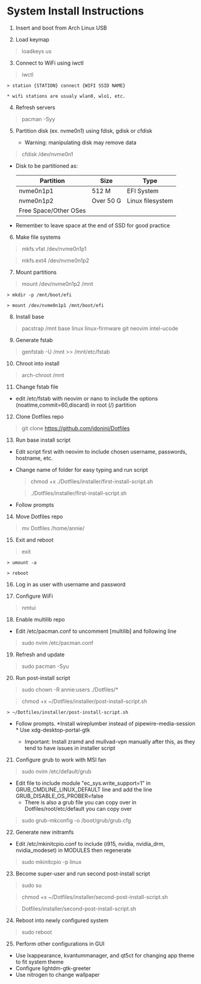 # System Install Instructions

1. Insert and boot from Arch Linux USB

2. Load keymap

 > loadkeys us

3. Connect to WiFi using iwctl

 > iwctl

    > station {STATION} connect {WIFI SSID NAME}
 
    * wifi stations are usualy wlan0, wlo1, etc.

4. Refresh servers

 > pacman -Syy

5. Partition disk (ex. nvme0n1) using fdisk, gdisk or cfdisk

    * Warning: manipulating disk may remove data

 > cfdisk /dev/nvme0n1

* Disk to be partitioned as:

  | Partition             | Size      | Type             |
  |-----------------------|-----------|------------------|
  | nvme0n1p1             | 512 M     | EFI System       |
  | nvme0n1p2             | Over 50 G | Linux filesystem |
  | Free Space/Other OSes |           |                  |

* Remember to leave space at the end of SSD for good practice

6. Make file systems

 > mkfs.vfat /dev/nvme0n1p1

 > mkfs.ext4 /dev/nvme0n1p2

7. Mount partitions

 > mount /dev/nvme0n1p2 /mnt

    > mkdir -p /mnt/boot/efi
 
    > mount /dev/nvme0n1p1 /mnt/boot/efi

8. Install base

 > pacstrap /mnt base linux linux-firmware git neovim intel-ucode

9. Generate fstab

 > genfstab -U /mnt >> /mnt/etc/fstab

10. Chroot into install

 > arch-chroot /mnt

11. Change fstab file

* edit /etc/fstab with neovim or nano to include the options (noatime,commit=60,discard) in root (/) partition

12. Clone Dotfiles repo

 > git clone <https://github.com/jdonini/Dotfiles>

13. Run base install script

* Edit script first with neovim to include chosen username, passwords, hostname, etc.
* Change name of folder for easy typing and run script

  > chmod +x ./Dotfiles/installer/first-install-script.sh

  > ./Dotfiles/installer/first-install-script.sh

* Follow prompts

14. Move Dotfiles repo

 > mv Dotfiles /home/annie/

15. Exit and reboot

 > exit

    > umount -a
 
    > reboot

16. Log in as user with username and password

17. Configure WiFi

 > nmtui

18. Enable multilib repo

* Edit /etc/pacman.conf to uncomment [multilib] and following line

 > sudo nvim /etc/pacman.conf

19. Refresh and update

 > sudo pacman -Syu

20. Run post-install script

 > sudo chown -R annie:users ./Dotfiles/*

 > chmod +x ~/Dotfiles/installer/post-install-script.sh

    > ~/Dotfiles/installer/post-install-script.sh

* Follow prompts.
        *Install wireplumber instead of pipewire-media-session
        * Use xdg-desktop-portal-gtk

  * Important: Install zramd and mullvad-vpn manually after this, as they tend to have issues in installer script

21. Configure grub to work with MSI fan

 > sudo nvim /etc/default/grub

* Edit file to include module "ec_sys.write_support=1" in GRUB_CMDLINE_LINUX_DEFAULT line and add the line GRUB_DISABLE_OS_PROBER=false
  * There is also a grub file you can copy over in Dotfiles/root/etc/default you can copy over

 > sudo grub-mkconfig -o /boot/grub/grub.cfg

22. Generate new initramfs

* Edit /etc/mkinitcpio.conf to include (i915, nvidia, nvidia_drm, nvidia_modeset) in MODULES then regenerate

 > sudo mkinitcpio -p linux

23. Become super-user and run second post-install script

 > sudo su

 > chmod +x ~/Dotfiles/installer/second-post-install-script.sh

 > Dotfiles/installer/second-post-install-script.sh

24. Reboot into newly configured system

 > sudo reboot

25. Perform other configurations in GUI

* Use lxappearance, kvantummanager, and qt5ct for changing app theme to fit system theme
* Configure lightdm-gtk-greeter
* Use nitrogen to change wallpaper
